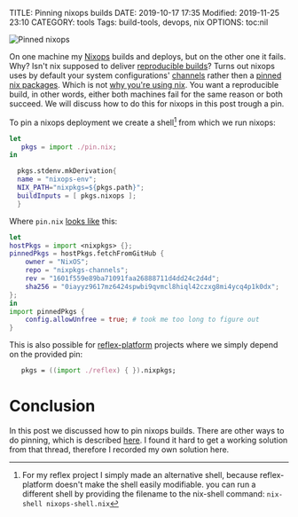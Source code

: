 TITLE: Pinning nixops builds
DATE: 2019-10-17 17:35
Modified: 2019-11-25 23:10
CATEGORY: tools
Tags: build-tools, devops, nix
OPTIONS: toc:nil


![Pinned nixops](/images/2019/pinned-nixos.png)

On one machine my [Nixops](https://nixos.org/nixops/) builds and deploys, but on the other one it fails. Why?
Isn't nix supposed to deliver [reproducible builds](https://www.software.ac.uk/blog/2017-10-05-reproducible-environments-nix)?
Turns out nixops uses by default your system
configurations' [channels](https://github.com/NixOS/nixops/issues/736#issuecomment-333399151)
rather then a [pinned nix packages](https://vaibhavsagar.com/blog/2018/05/27/quick-easy-nixpkgs-pinning/).
Which is not [why you're using nix](https://medium.com/@ejpcmac/about-using-nix-in-my-development-workflow-12422a1f2f4c).
You want a reproducible build, in other words,
either both machines fail for the same reason or both succeed.
We will discuss how to do this for nixops in this post trough a pin.

To pin a nixops deployment we create a shell[^alternative] from which we run nixops:
[^alternative]: For my reflex project I simply made an alternative shell,
             because reflex-platform doesn't make the shell easily modifiable.
             you can run a different shell by providing the filename to the nix-shell command:
              `nix-shell nixops-shell.nix`

```nix
let
   pkgs = import ./pin.nix;
in

  pkgs.stdenv.mkDerivation{
  name = "nixops-env";
  NIX_PATH="nixpkgs=${pkgs.path}";
  buildInputs = [ pkgs.nixops ];
  }
```

Where `pin.nix` [looks like](https://nixos.wiki/wiki/FAQ/Pinning_Nixpkgs) this:
```nix
let 
hostPkgs = import <nixpkgs> {};
pinnedPkgs = hostPkgs.fetchFromGitHub {
    owner = "NixOS";
    repo = "nixpkgs-channels";
    rev = "1601f559e89ba71091faa26888711d4dd24c2d4d";
    sha256 = "0iayyz9617mz6424spwbi9qvmcl8hiql42czxg8mi4ycq4p1k0dx";
};
in
import pinnedPkgs {
    config.allowUnfree = true; # took me too long to figure out
}
```

This is also possible for [reflex-platform](https://github.com/reflex-frp/reflex-platform)
projects where we simply depend on the provided pin:
```nix
   pkgs = ((import ./reflex) { }).nixpkgs;
```

# Conclusion
In this post we discussed how to pin nixops builds.
There are other ways to do pinning, which is
described [here](https://discourse.nixos.org/t/nixops-pinning-nixpkgs/734).
I found it hard to get a working solution from that thread, 
therefore I recorded my own solution here.
